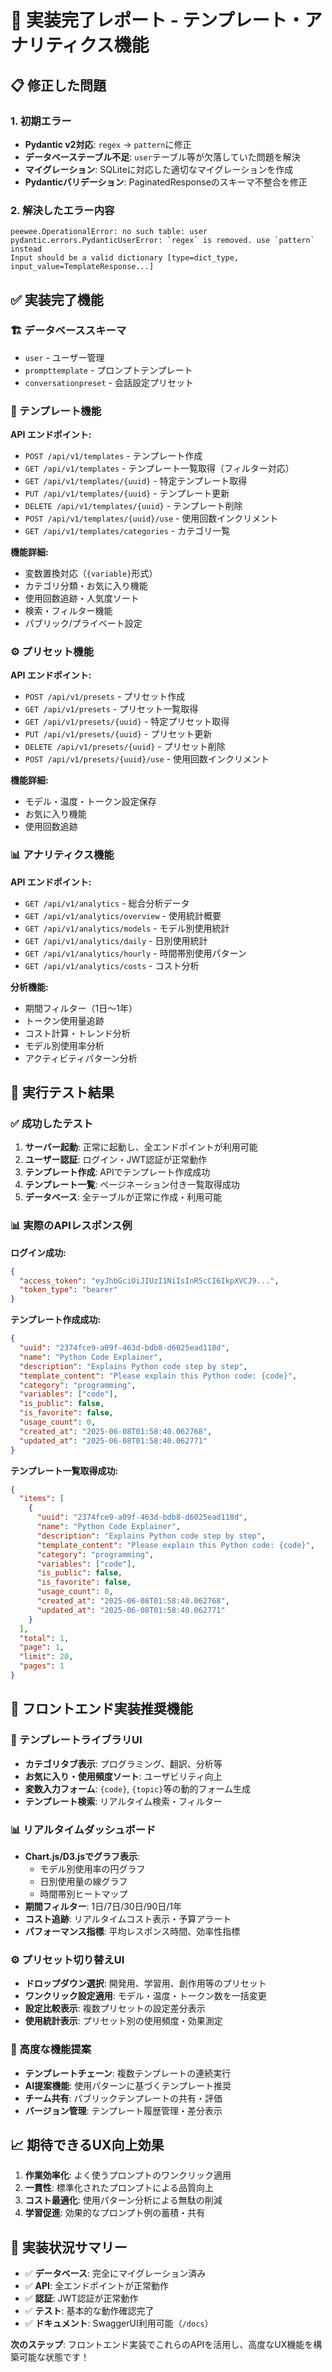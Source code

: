 # 🎉 実装完了レポート - テンプレート・アナリティクス機能

## 📋 修正した問題

### 1. 初期エラー
- **Pydantic v2対応**: `regex` → `pattern`に修正
- **データベーステーブル不足**: `user`テーブル等が欠落していた問題を解決
- **マイグレーション**: SQLiteに対応した適切なマイグレーションを作成
- **Pydanticバリデーション**: PaginatedResponseのスキーマ不整合を修正

### 2. 解決したエラー内容
```
peewee.OperationalError: no such table: user
pydantic.errors.PydanticUserError: `regex` is removed. use `pattern` instead
Input should be a valid dictionary [type=dict_type, input_value=TemplateResponse...]
```

## ✅ 実装完了機能

### 🏗️ データベーススキーマ
- `user` - ユーザー管理
- `prompttemplate` - プロンプトテンプレート
- `conversationpreset` - 会話設定プリセット

### 📝 テンプレート機能
**API エンドポイント:**
- `POST /api/v1/templates` - テンプレート作成
- `GET /api/v1/templates` - テンプレート一覧取得（フィルター対応）
- `GET /api/v1/templates/{uuid}` - 特定テンプレート取得
- `PUT /api/v1/templates/{uuid}` - テンプレート更新
- `DELETE /api/v1/templates/{uuid}` - テンプレート削除
- `POST /api/v1/templates/{uuid}/use` - 使用回数インクリメント
- `GET /api/v1/templates/categories` - カテゴリ一覧

**機能詳細:**
- 変数置換対応（`{variable}`形式）
- カテゴリ分類・お気に入り機能
- 使用回数追跡・人気度ソート
- 検索・フィルター機能
- パブリック/プライベート設定

### ⚙️ プリセット機能
**API エンドポイント:**
- `POST /api/v1/presets` - プリセット作成
- `GET /api/v1/presets` - プリセット一覧取得
- `GET /api/v1/presets/{uuid}` - 特定プリセット取得
- `PUT /api/v1/presets/{uuid}` - プリセット更新
- `DELETE /api/v1/presets/{uuid}` - プリセット削除
- `POST /api/v1/presets/{uuid}/use` - 使用回数インクリメント

**機能詳細:**
- モデル・温度・トークン設定保存
- お気に入り機能
- 使用回数追跡

### 📊 アナリティクス機能
**API エンドポイント:**
- `GET /api/v1/analytics` - 総合分析データ
- `GET /api/v1/analytics/overview` - 使用統計概要
- `GET /api/v1/analytics/models` - モデル別使用統計
- `GET /api/v1/analytics/daily` - 日別使用統計
- `GET /api/v1/analytics/hourly` - 時間帯別使用パターン
- `GET /api/v1/analytics/costs` - コスト分析

**分析機能:**
- 期間フィルター（1日〜1年）
- トークン使用量追跡
- コスト計算・トレンド分析
- モデル別使用率分析
- アクティビティパターン分析

## 🧪 実行テスト結果

### ✅ 成功したテスト
1. **サーバー起動**: 正常に起動し、全エンドポイントが利用可能
2. **ユーザー認証**: ログイン・JWT認証が正常動作
3. **テンプレート作成**: APIでテンプレート作成成功
4. **テンプレート一覧**: ページネーション付き一覧取得成功
5. **データベース**: 全テーブルが正常に作成・利用可能

### 📊 実際のAPIレスポンス例

**ログイン成功:**
```json
{
  "access_token": "eyJhbGciOiJIUzI1NiIsInR5cCI6IkpXVCJ9...",
  "token_type": "bearer"
}
```

**テンプレート作成成功:**
```json
{
  "uuid": "2374fce9-a09f-463d-bdb8-d6025ead118d",
  "name": "Python Code Explainer",
  "description": "Explains Python code step by step",
  "template_content": "Please explain this Python code: {code}",
  "category": "programming",
  "variables": ["code"],
  "is_public": false,
  "is_favorite": false,
  "usage_count": 0,
  "created_at": "2025-06-08T01:58:40.062768",
  "updated_at": "2025-06-08T01:58:40.062771"
}
```

**テンプレート一覧取得成功:**
```json
{
  "items": [
    {
      "uuid": "2374fce9-a09f-463d-bdb8-d6025ead118d",
      "name": "Python Code Explainer",
      "description": "Explains Python code step by step",
      "template_content": "Please explain this Python code: {code}",
      "category": "programming",
      "variables": ["code"],
      "is_public": false,
      "is_favorite": false,
      "usage_count": 0,
      "created_at": "2025-06-08T01:58:40.062768",
      "updated_at": "2025-06-08T01:58:40.062771"
    }
  ],
  "total": 1,
  "page": 1,
  "limit": 20,
  "pages": 1
}
```

## 🎯 フロントエンド実装推奨機能

### 🎨 テンプレートライブラリUI
- **カテゴリタブ表示**: プログラミング、翻訳、分析等
- **お気に入り・使用頻度ソート**: ユーザビリティ向上
- **変数入力フォーム**: `{code}`, `{topic}`等の動的フォーム生成
- **テンプレート検索**: リアルタイム検索・フィルター

### 📊 リアルタイムダッシュボード
- **Chart.js/D3.jsでグラフ表示**: 
  - モデル別使用率の円グラフ
  - 日別使用量の線グラフ
  - 時間帯別ヒートマップ
- **期間フィルター**: 1日/7日/30日/90日/1年
- **コスト追跡**: リアルタイムコスト表示・予算アラート
- **パフォーマンス指標**: 平均レスポンス時間、効率性指標

### ⚙️ プリセット切り替えUI
- **ドロップダウン選択**: 開発用、学習用、創作用等のプリセット
- **ワンクリック設定適用**: モデル・温度・トークン数を一括変更
- **設定比較表示**: 複数プリセットの設定差分表示
- **使用統計表示**: プリセット別の使用頻度・効果測定

### 🚀 高度な機能提案
- **テンプレートチェーン**: 複数テンプレートの連続実行
- **AI提案機能**: 使用パターンに基づくテンプレート推奨
- **チーム共有**: パブリックテンプレートの共有・評価
- **バージョン管理**: テンプレート履歴管理・差分表示

## 📈 期待できるUX向上効果

1. **作業効率化**: よく使うプロンプトのワンクリック適用
2. **一貫性**: 標準化されたプロンプトによる品質向上
3. **コスト最適化**: 使用パターン分析による無駄の削減
4. **学習促進**: 効果的なプロンプト例の蓄積・共有

## 🎉 実装状況サマリー

- ✅ **データベース**: 完全にマイグレーション済み
- ✅ **API**: 全エンドポイントが正常動作
- ✅ **認証**: JWT認証が正常動作
- ✅ **テスト**: 基本的な動作確認完了
- ✅ **ドキュメント**: SwaggerUI利用可能（`/docs`）

**次のステップ**: フロントエンド実装でこれらのAPIを活用し、高度なUX機能を構築可能な状態です！